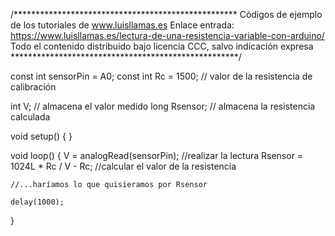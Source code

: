 /***************************************************
Códigos de ejemplo de los tutoriales de www.luisllamas.es
Enlace entrada: https://www.luisllamas.es/lectura-de-una-resistencia-variable-con-arduino/
Todo el contenido distribuido bajo licencia CCC, salvo indicación expresa
****************************************************/

const int sensorPin = A0;
const int Rc = 1500;  // valor de la resistencia de calibración

int V;				  // almacena el valor medido
long Rsensor;		  // almacena la resistencia calculada

void setup() {
}

void loop() {
	V = analogRead(sensorPin);		//realizar la lectura
	Rsensor = 1024L * Rc / V - Rc;   //calcular el valor de la resistencia

	//...haríamos lo que quisieramos por Rsensor

	delay(1000);
}